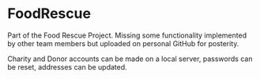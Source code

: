 # FoodRescue

Part of the Food Rescue Project. Missing some functionality implemented by other team members but uploaded on personal GitHub for posterity.

Charity and Donor accounts can be made on a local server, passwords can be reset, addresses can be updated. 
